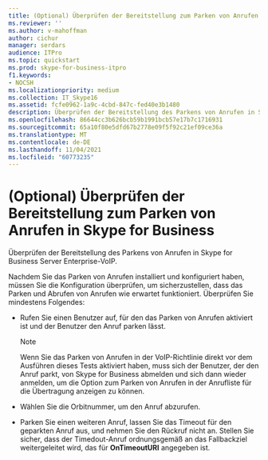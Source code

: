 ```yaml
---
title: (Optional) Überprüfen der Bereitstellung zum Parken von Anrufen in Skype for Business
ms.reviewer: ''
ms.author: v-mahoffman
author: cichur
manager: serdars
audience: ITPro
ms.topic: quickstart
ms.prod: skype-for-business-itpro
f1.keywords:
- NOCSH
ms.localizationpriority: medium
ms.collection: IT_Skype16
ms.assetid: fcfe0962-1a9c-4cbd-847c-fed40e3b1480
description: Überprüfen der Bereitstellung des Parkens von Anrufen in Skype for Business Server Enterprise-VoIP.
ms.openlocfilehash: 86644cc3b626bcb59b1991bcb57e17b7c1716931
ms.sourcegitcommit: 65a10f80e5dfd67b2778e09f5f92c21ef09ce36a
ms.translationtype: MT
ms.contentlocale: de-DE
ms.lasthandoff: 11/04/2021
ms.locfileid: "60773235"
---
```

# <a name="optional-verify-call-park-deployment-in-skype-for-business"></a>(Optional) Überprüfen der Bereitstellung zum Parken von Anrufen in Skype for Business
 
Überprüfen der Bereitstellung des Parkens von Anrufen in Skype for Business Server Enterprise-VoIP. 
  
Nachdem Sie das Parken von Anrufen installiert und konfiguriert haben, müssen Sie die Konfiguration überprüfen, um sicherzustellen, dass das Parken und Abrufen von Anrufen wie erwartet funktioniert. Überprüfen Sie mindestens Folgendes:
  
- Rufen Sie einen Benutzer auf, für den das Parken von Anrufen aktiviert ist und der Benutzer den Anruf parken lässt.
    
    > [!NOTE]
    > Wenn Sie das Parken von Anrufen in der VoIP-Richtlinie direkt vor dem Ausführen dieses Tests aktiviert haben, muss sich der Benutzer, der den Anruf parkt, von Skype for Business abmelden und sich dann wieder anmelden, um die Option zum Parken von Anrufen in der Anrufliste für die Übertragung anzeigen zu können. 
  
- Wählen Sie die Orbitnummer, um den Anruf abzurufen.
    
- Parken Sie einen weiteren Anruf, lassen Sie das Timeout für den geparkten Anruf aus, und nehmen Sie den Rückruf nicht an. Stellen Sie sicher, dass der Timedout-Anruf ordnungsgemäß an das Fallbackziel weitergeleitet wird, das für **OnTimeoutURI** angegeben ist.
    


